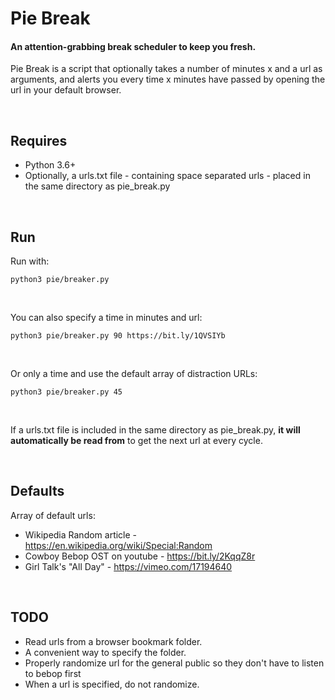 # Pie Break
#### An attention-grabbing break scheduler to keep you fresh.

Pie Break is a script that optionally takes a number of minutes x and a url as arguments, and alerts you every time x minutes have passed by opening the url in your default browser.

<br>

## Requires
 - Python 3.6+
 - Optionally, a urls.txt file - containing space separated urls - placed in the same directory as pie_break.py

<br>

## Run
Run with:

`python3 pie/breaker.py`

<br>

You can also specify a time in minutes and url:

`python3 pie/breaker.py 90 https://bit.ly/1QVSIYb`

<br>

Or only a time and use the default array of distraction URLs:

`python3 pie/breaker.py 45`

<br>

If a urls.txt file is included in the same directory as pie_break.py, **it will automatically be read from** to get the next url at every cycle.

<br>

## Defaults
Array of default urls:
* Wikipedia Random article - https://en.wikipedia.org/wiki/Special:Random
* Cowboy Bebop OST on youtube - https://bit.ly/2KqqZ8r
* Girl Talk's "All Day" - https://vimeo.com/17194640

<br>

## TODO
* Read urls from a browser bookmark folder.
* A convenient way to specify the folder.
* Properly randomize url for the general public so they don't have to listen to bebop first
* When a url is specified, do not randomize.